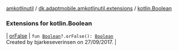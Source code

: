 [amkotlinutil](../../index.md) / [dk.adaptmobile.amkotlinutil.extensions](../index.md) / [kotlin.Boolean](./index.md)

### Extensions for kotlin.Boolean

| [orFalse](or-false.md) | `fun `[`Boolean`](https://kotlinlang.org/api/latest/jvm/stdlib/kotlin/-boolean/index.html)`?.orFalse(): `[`Boolean`](https://kotlinlang.org/api/latest/jvm/stdlib/kotlin/-boolean/index.html)<br>Created by bjarkeseverinsen on 27/09/2017. |

